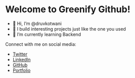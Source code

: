 # Welcome to Greenify Github!

- 👋 Hi, I’m @druvkotwani
- 👀 I build interesting projects just like the one you used
- 🌱 I’m currently learning Backend
 
Connect with me on social media:
- [Twitter](https://twitter.com/druv_kotwani)
- [LinkedIn](https://www.linkedin.com/in/dhruv-kotwani)
- [GitHub](https://github.com/druvkotwani)
- [Portfolio](https://www.dhruvkotwani.me)